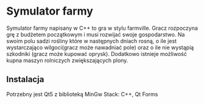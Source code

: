 # Symulator farmy

Symulator farmy napisany w C++ to gra w stylu farmville. Gracz rozpoczyna grę z budżetem początkowym i musi rozwijać swoje gospodarstwo. Na swoim polu sadzi rośliny które w następnych dniach rosną, o ile jest wystarczająco wilgoci(gracz może nawadniać pole) oraz o ile nie wystąpią szkodniki (gracz może kupować oprysk). Dodatkowo istnieje możliwość kupna maszyn rolniczych zwiększających plony.

## Instalacja

Potrzebny jest Qt5 z biblioteką MinGw
Stack:
C++, Qt Forms
